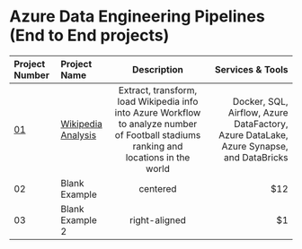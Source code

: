 # Azure Data Engineering Pipelines (End to End projects)

| Project Number                                                                                                                 | Project Name                                                                                                                                   |                                                              Description                                                              |                                                                       Services & Tools |
| :----------------------------------------------------------------------------------------------------------------------------- | :--------------------------------------------------------------------------------------------------------------------------------------------- | :-----------------------------------------------------------------------------------------------------------------------------------: | -------------------------------------------------------------------------------------: |
| [01](https://github.com/KevinGastelum/MyDataEngineering/tree/main/02._Azure_DataEngineeringProjects/01_Wikipedia_ETL_Pipeline) | [Wikipedia Analysis](https://github.com/KevinGastelum/MyDataEngineering/tree/main/02._Azure_DataEngineeringProjects/01_Wikipedia_ETL_Pipeline) | Extract, transform, load Wikipedia info into Azure Workflow to analyze number of Football stadiums ranking and locations in the world | Docker, SQL, Airflow, Azure DataFactory, Azure DataLake, Azure Synapse, and DataBricks |
| 02                                                                                                                             | Blank Example                                                                                                                                  |                                                               centered                                                                |                                                                                    $12 |
| 03                                                                                                                             | Blank Example 2                                                                                                                                |                                                             right-aligned                                                             |                                                                                     $1 |

##
